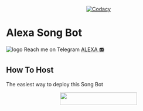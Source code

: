 <p align="center">
    <a href="https://app.codacy.com/manual/mr-dark-prince/alexasongbot/dashboard"> <img src="https://img.shields.io/codacy/grade/4d58f2a402b54aed8a7d95f7add45a81?color=brightgreen&logo=codacy&logoColor=green&style=for-the-badge" alt="Codacy" /></a>
</p>

# Alexa Song Bot
![logo](https://telegra.ph/file/92286679d79692b26a2a7.jpg)
Reach me on Telegram [ALEXA 📻](https://t.me/alexasongbot)

## How To Host
The easiest way to deploy this Song Bot
<p align="center"><a href="https://heroku.com/deploy?template=https://github.com/btwfallen/LaylaSongbot.git"> <img src="https://img.shields.io/badge/Deploy%20To%20Heroku-blueviolet?style=for-the-badge&logo=heroku" width="210" height="34.45"/></a></p>
